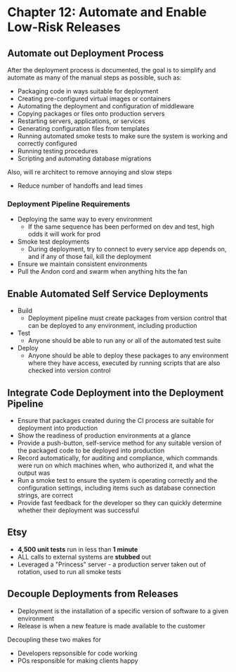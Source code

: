 # Chapter 12: Automate and Enable Low-Risk Releases

## Automate out Deployment Process

After the deployment process is documented, the goal is to simplify and automate as many of the manual steps as possible, such as:

* Packaging code in ways suitable for deployment
* Creating pre-configured virtual images or containers
* Automating the deployment and configuration of middleware
* Copying packages or files onto production servers
* Restarting servers, applications, or services
* Generating configuration files from templates
* Running automated smoke tests to make sure the system is working and correctly configured
* Running testing procedures
* Scripting and automating database migrations

Also, will re architect to remove annoying and slow steps

* Reduce number of handoffs and lead times

### Deployment Pipeline Requirements

* Deploying the same way to every environment
  * If the same sequence has been performed on dev and test, high odds it will work for prod
* Smoke test deployments
  * During deployment, try to connect to every service app depends on, and if any of those fail, kill the deployment
* Ensure we maintain consistent environments
* Pull the Andon cord and swarm when anything hits the fan

## Enable Automated Self Service Deployments

* Build
  * Deployment pipeline must create packages from version control that can be deployed to any environment, including production
* Test
  * Anyone should be able to run any or all of the automated test suite
* Deploy
  * Anyone should be able to deploy these packages to any environment where they have access, executed by running scripts that are also checked into version control

## Integrate Code Deployment into the Deployment Pipeline

* Ensure that packages created during the CI process are suitable for deployment into production
* Show the readiness of production environments at a glance
* Provide a push-button, self-service method for any suitable version of the packaged code to be deployed into production
* Record automatically, for auditing and compliance, which commands were run on which machines when, who authorized it, and what the output was
* Run a smoke test to ensure the system is operating correctly and the configuration settings, including items such as database connection strings, are correct
* Provide fast feedback for the developer so they can quickly determine whether their deployment was successful

## Etsy

* **4,500 unit tests** run in less than **1 minute**
* ALL calls to external systems are **stubbed** out
* Leveraged a "Princess" server - a production server taken out of rotation, used to run all smoke tests

## Decouple Deployments from Releases

* Deployment is the installation of a specific version of software to a given environment
* Release is when a new feature is made available to the customer

Decoupling these two makes for

* Developers repsonsible for code working
* POs responsible for making clients happy
